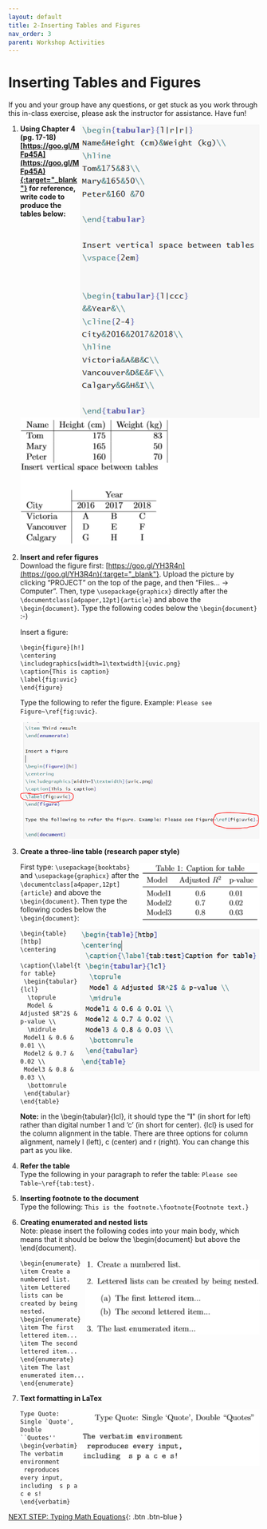 ```yaml
---
layout: default
title: 2-Inserting Tables and Figures
nav_order: 3
parent: Workshop Activities
---
```


# Inserting Tables and Figures

If you and your group have any questions, or get stuck as you work through this in-class exercise, please ask the instructor for assistance. Have fun!

<img src="images/act-2/solution1.png" alt="table solution" style="float:right;width:360px;">

1.  **Using Chapter 4 (pg. 17-18) [https://goo.gl/MFp45A](https://goo.gl/MFp45A){:target="_blank"} for reference, write code to produce the tables below:**

    <img src="images/act-2/table1.png" alt="table 1" style="width:300px;">

2.  **Insert and refer figures**<br>
    Download the figure first: [https://goo.gl/YH3R4n](https://goo.gl/YH3R4n){:target="_blank"}. Upload the picture by clicking “PROJECT” on the top of the page, and then “Files... → Computer”. Then, type `\usepackage{graphicx}` directly after the `\documentclass[a4paper,12pt]{article}` and above the `\begin{document}`. Type the following codes below the `\begin{document}` :-) <br>
    
    Insert a figure:

    ```
    \begin{figure}[h!]
    \centering
    \includegraphics[width=1\textwidth]{uvic.png}
    \caption{This is caption}
    \label{fig:uvic}
    \end{figure}
    ```
    
    Type the following to refer the figure.
    Example: `Please see Figure~\ref{fig:uvic}`.
    
    <img src="images/act-2/refer-fig.png" alt="refer figures" style="width:720px;">

3.  **Create a three-line table (research paper style)**<br>
    
    <img src="images/act-2/refer-table.png" alt="refer table" style="float:right;width:240px;">
    
    First type: `\usepackage{booktabs}` and `\usepackage{graphicx}` after the `\documentclass[a4paper,12pt]{article}` and above the `\begin{document}`. Then type the following codes below the `\begin{document}`:

    <img src="images/act-2/3line-table.png" alt="three line table" style="float:right;width:360px;">

    ```
    \begin{table}[htbp]
    \centering
     \caption{\label{tab:test}Caption for table}
     \begin{tabular}{lcl} 
      \toprule
      Model & Adjusted $R^2$ & p-value \\
      \midrule
     Model1 & 0.6 & 0.01 \\
     Model2 & 0.7 & 0.02 \\
     Model3 & 0.8 & 0.03 \\
      \bottomrule
     \end{tabular}
    \end{table}
    ```

    **Note:** in the \begin{tabular}{lcl}, it should type the "**l**" (in short for left) rather than digital number 1 and ‘c’ (in short for center).  {lcl} is used for the column alignment in the table. There are three options for column alignment, namely l (left), c (center) and r (right). You can change this part as you like.

4.  **Refer the table**<br>
    Type the following in your paragraph to refer the table: 
    `Please see Table~\ref{tab:test}.`

5.  **Inserting footnote to the document**<br>
    Type the following:
    `This is the footnote.\footnote{Footnote text.}`

6.  **Creating enumerated and nested lists**<br>
    Note: please insert the following codes into your main body, which means that it should be below the \begin{document} but above the \end{document}.

    <img src="images/act-2/footnote.png" alt="nested lists" style="float:right;width:350px;">

    ```
    \begin{enumerate}
    \item Create a numbered list.
    \item Lettered lists can be created by being nested.
    \begin{enumerate}
    \item The first lettered item...
    \item The second lettered item...
    \end{enumerate}
    \item The last enumerated item...
    \end{enumerate}
    ```

7.  **Text formatting in LaTex**

    <img src="images/act-2/verbatim.png" alt="verbatim" style="float:right;width:360px;">

    ```
    Type Quote: Single `Quote', Double ``Quotes''
    \begin{verbatim}
    The verbatim environment
     reproduces every input,
    including  s p a c e s!
    \end{verbatim}
    ```

[NEXT STEP: Typing Math Equations](act-3.html){: .btn .btn-blue }
